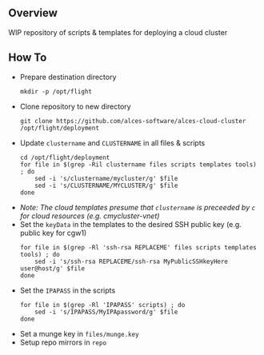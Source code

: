 ## Overview

WIP repository of scripts & templates for deploying a cloud cluster

## How To

- Prepare destination directory
  ```
  mkdir -p /opt/flight
  ```
- Clone repository to new directory
  ```
  git clone https://github.com/alces-software/alces-cloud-cluster /opt/flight/deployment
  ```
- Update `clustername` and `CLUSTERNAME` in all files & scripts
  ```
  cd /opt/flight/deployment
  for file in $(grep -Ril clustername files scripts templates tools) ; do
      sed -i 's/clustername/mycluster/g' $file
      sed -i 's/CLUSTERNAME/MYCLUSTER/g' $file
  done
  ```
- _Note: The cloud templates presume that `clustername` is preceeded by `c` for cloud resources (e.g. cmycluster-vnet)_
- Set the `keyData` in the templates to the desired SSH public key (e.g. public key for cgw1)
  ```
  for file in $(grep -Rl 'ssh-rsa REPLACEME' files scripts templates tools) ; do
      sed -i 's/ssh-rsa REPLACEME/ssh-rsa MyPublicSSHkeyHere user@host/g' $file
  done
  ```
- Set the `IPAPASS` in the scripts 
  ```
  for file in $(grep -Rl 'IPAPASS' scripts) ; do
      sed -i 's/IPAPASS/MyIPApassword/g' $file
  done
  ```
- Set a munge key in `files/munge.key`
- Setup repo mirrors in `repo`
